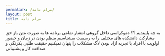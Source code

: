```yaml
---
permalink: /مرام نامه/
layout: post
title: مرام نامه
---
```

<th> به چه پایبندیم ؟؟</th>
<tr> <td> دموکراسی داخل گروهی </td></tr>
<tr> <td> انتشار تمامی برنامه ها به صورت متن باز</td></tr>
<tr> <td>  حق مشارکت دانشکده های مختلف را به رسمیت میشناسیم</td></tr>
<tr> <td> منظم بودن در زمان و حضور</td></tr>
<tr> <td> اولویت با افراد با تجربه </td></tr>
<tr> <td> آزاد بودن لاگ</td></tr>
<tr> <td> مشکلات را  پنهان نمیکنیم</td></tr>
<tr> <td> حقیقت طلبی</td></tr>
<tr> <td> یکرنگی و صداقت</td></tr>
<tr> <td> کار و پشتیبانی </td></tr>



